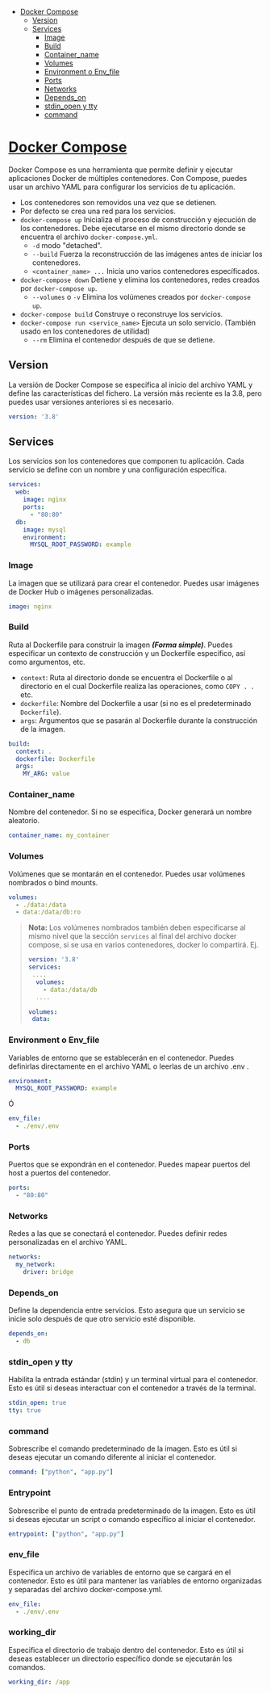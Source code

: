 <!-- TOC -->
* [Docker Compose](#docker-compose)
  * [Version](#version)
  * [Services](#services)
    * [Image](#image)
    * [Build](#build)
    * [Container_name](#container_name)
    * [Volumes](#volumes)
    * [Environment o Env_file](#environment-o-env_file)
    * [Ports](#ports)
    * [Networks](#networks)
    * [Depends_on](#depends_on)
    * [stdin_open y tty](#stdin_open-y-tty)
    * [command](#command)
<!-- TOC -->

# [Docker Compose](https://docs.docker.com/reference/compose-file/)

Docker Compose es una herramienta que permite definir y ejecutar aplicaciones Docker de múltiples contenedores. Con Compose, puedes usar un archivo YAML para configurar los servicios de tu aplicación.

* Los contenedores son removidos una vez que se detienen.
* Por defecto se crea una red para los servicios.
* `docker-compose up` Inicializa el proceso de construcción y ejecución de los contenedores. Debe ejecutarse en el mismo directorio donde se encuentra el archivo `docker-compose.yml`.
    * `-d` modo "detached".
    * `--build` Fuerza la reconstrucción de las imágenes antes de iniciar los contenedores.
    * `<container_name> ...` Inicia uno varios contenedores específicados.
* `docker-compose down` Detiene y elimina los contenedores, redes creados por `docker-compose up`.
    * `--volumes` o `-v` Elimina los volúmenes creados por `docker-compose up`.
* `docker-compose build` Construye o reconstruye los servicios.
* `docker-compose run <service_name>` Ejecuta un solo servicio. (También usado en los contenedores de utilidad) 
  * `--rm` Elimina el contenedor después de que se detiene.

## Version

La versión de Docker Compose se especifica al inicio del archivo YAML y define las características del fichero. La versión más reciente es la 3.8, pero puedes usar versiones anteriores si es
necesario.

```yaml
version: '3.8'
```

## Services

Los servicios son los contenedores que componen tu aplicación. Cada servicio se define con un nombre y una configuración específica.

```yaml
services:
  web:
    image: nginx
    ports:
      - "80:80"
  db:
    image: mysql
    environment:
      MYSQL_ROOT_PASSWORD: example
```

### Image

La imagen que se utilizará para crear el contenedor. Puedes usar imágenes de Docker Hub o imágenes personalizadas.

```yaml
image: nginx
```

### Build

Ruta al Dockerfile para construir la imagen _**(Forma simple)**_. Puedes especificar un contexto de construcción y un Dockerfile específico, así como argumentos, etc.

* `context`: Ruta al directorio donde se encuentra el Dockerfile o al directorio en el cual Dockerfile realiza las operaciones, como `COPY . .` etc.
* `dockerfile`: Nombre del Dockerfile a usar (si no es el predeterminado `Dockerfile`).
* `args`: Argumentos que se pasarán al Dockerfile durante la construcción de la imagen.

```yaml
build:
  context: .
  dockerfile: Dockerfile
  args:
    MY_ARG: value
```

### Container_name

Nombre del contenedor. Si no se especifica, Docker generará un nombre aleatorio.

```yaml
container_name: my_container
```

### Volumes

Volúmenes que se montarán en el contenedor. Puedes usar volúmenes nombrados o bind mounts.

```yaml
volumes:
  - ./data:/data
  - data:/data/db:ro
```

> **Nota:** Los volúmenes nombrados también deben especificarse al mismo nivel que la sección `services` al final del archivo docker compose, si se usa en varios contenedores, docker lo compartirá.
> Ej.
> ```yaml
> version: '3.8'
> services:
>  ....
>   volumes:
>     - data:/data/db
>   ....
> 
> volumes: 
>  data:

### Environment o Env_file

Variables de entorno que se establecerán en el contenedor. Puedes definirlas directamente en el archivo YAML o leerlas de un archivo .env .

```yaml
environment:
  MYSQL_ROOT_PASSWORD: example
```

Ó

```yaml
env_file:
  - ./env/.env
```

### Ports

Puertos que se expondrán en el contenedor. Puedes mapear puertos del host a puertos del contenedor.

```yaml
ports:
  - "80:80"
```

### Networks

Redes a las que se conectará el contenedor. Puedes definir redes personalizadas en el archivo YAML.

```yaml
networks:
  my_network:
    driver: bridge
```

### Depends_on

Define la dependencia entre servicios. Esto asegura que un servicio se inicie solo después de que otro servicio esté disponible.

```yaml
depends_on:
  - db
```

### stdin_open y tty

Habilita la entrada estándar (stdin) y un terminal virtual para el contenedor. Esto es útil si deseas interactuar con el contenedor a través de la terminal.

```yaml
stdin_open: true
tty: true
```

### command
Sobrescribe el comando predeterminado de la imagen. Esto es útil si deseas ejecutar un comando diferente al iniciar el contenedor.

```yaml
command: ["python", "app.py"]
```

### Entrypoint
Sobrescribe el punto de entrada predeterminado de la imagen. Esto es útil si deseas ejecutar un script o comando específico al iniciar el contenedor.

```yaml
entrypoint: ["python", "app.py"]
```

### env_file  
Especifica un archivo de variables de entorno que se cargará en el contenedor. Esto es útil para mantener las variables de entorno organizadas y separadas del archivo docker-compose.yml.

```yaml
env_file:
  - ./env/.env
```
### working_dir
Especifica el directorio de trabajo dentro del contenedor. Esto es útil si deseas establecer un directorio específico donde se ejecutarán los comandos.

```yaml
working_dir: /app
```

